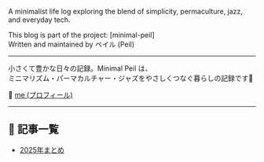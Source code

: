 
A minimalist life log exploring the blend of simplicity, permaculture, jazz, and everyday tech.

This blog is part of the project: [minimal-peil]  
Written and maintained by ペイル (Peil)

---

小さくて豊かな日々の記録。Minimal Peil は、  
ミニマリズム・パーマカルチャー・ジャズをやさしくつなぐ暮らしの記録です🌿

👤 [me (プロフィール)](profile.md)

---

## 📝 記事一覧

- [2025年まとめ](2025.md)

